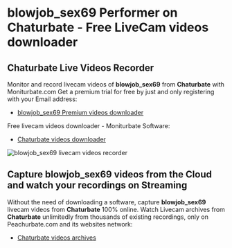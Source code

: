 # blowjob_sex69 Performer on Chaturbate - Free LiveCam videos downloader

## Chaturbate Live Videos Recorder

Monitor and record livecam videos of **blowjob_sex69** from **Chaturbate** with Moniturbate.com
Get a premium trial for free by just and only registering with your Email address:
* [blowjob_sex69 Premium videos downloader](https://moniturbate.com/request-demo-licence-key.html)

Free livecam videos downloader - Moniturbate Software:
* [Chaturbate videos downloader](https://moniturbate.com/moniturbate-download-software.html)

![blowjob_sex69 livecam videos recorder](https://peachurnet.com/templates/moniturbate-software.png)


## Capture blowjob_sex69 videos from the Cloud and watch your recordings on Streaming

Without the need of downloading a software, capture **blowjob_sex69** livecam videos from **Chaturbate** 100% online.
Watch Livecam archives from **Chaturbate** unlimitedly from thousands of existing recordings, only on Peachurbate.com and its websites network:
* [Chaturbate videos archives](https://peachurnet.com/)